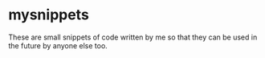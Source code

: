 # mysnippets
These are small snippets of code written by me so that they can be used in the future by anyone else too.
